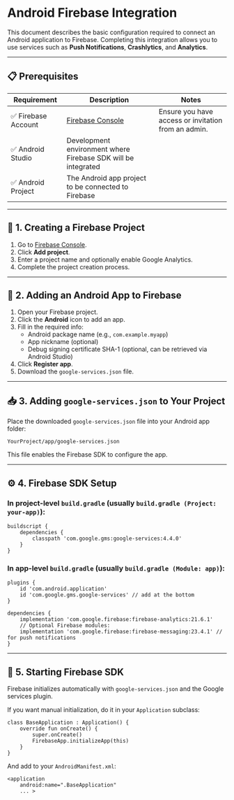 # Android Firebase Integration

This document describes the basic configuration required to connect an Android application to Firebase. Completing this
integration allows you to use services such as **Push Notifications**, **Crashlytics**, and **Analytics**.

---

## 📋 Prerequisites

| Requirement        | Description                                                   | Notes                                               |
|--------------------|---------------------------------------------------------------|-----------------------------------------------------|
| ✅ Firebase Account | [Firebase Console](https://console.firebase.google.com)       | Ensure you have access or invitation from an admin. |
| ✅ Android Studio   | Development environment where Firebase SDK will be integrated |                                                     |
| ✅ Android Project  | The Android app project to be connected to Firebase           |                                                     |

---

## 🔧 1. Creating a Firebase Project

1. Go to [Firebase Console](https://console.firebase.google.com).
2. Click **Add project**.
3. Enter a project name and optionally enable Google Analytics.
4. Complete the project creation process.

---

## 🧩 2. Adding an Android App to Firebase

1. Open your Firebase project.
2. Click the **Android** icon to add an app.
3. Fill in the required info:
    - Android package name (e.g., `com.example.myapp`)
    - App nickname (optional)
    - Debug signing certificate SHA-1 (optional, can be retrieved via Android Studio)
4. Click **Register app**.
5. Download the `google-services.json` file.

---

## 📥 3. Adding `google-services.json` to Your Project

Place the downloaded `google-services.json` file into your Android app folder:

    YourProject/app/google-services.json

This file enables the Firebase SDK to configure the app.

---

## ⚙️ 4. Firebase SDK Setup

### In project-level `build.gradle` (usually `build.gradle (Project: your-app)`):

    buildscript {
        dependencies {
            classpath 'com.google.gms:google-services:4.4.0'
        }
    }

### In app-level `build.gradle` (usually `build.gradle (Module: app)`):

    plugins {
        id 'com.android.application'
        id 'com.google.gms.google-services' // add at the bottom
    }

    dependencies {
        implementation 'com.google.firebase:firebase-analytics:21.6.1'
        // Optional Firebase modules:
        implementation 'com.google.firebase:firebase-messaging:23.4.1' // for push notifications
    }

---

## 🚀 5. Starting Firebase SDK

Firebase initializes automatically with `google-services.json` and the Google services plugin.

If you want manual initialization, do it in your `Application` subclass:

    class BaseApplication : Application() {
        override fun onCreate() {
            super.onCreate()
            FirebaseApp.initializeApp(this)
        }
    }

And add to your `AndroidManifest.xml`:

    <application
        android:name=".BaseApplication"
        ... >

